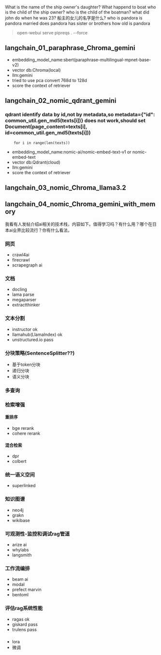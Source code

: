 >
What is the name of the ship owner's daughter?
What happend to boat
who is the child of the ship owner?
who is the child of the boatman?
what did john do when he was 23?
船主的女儿的名字是什么?
who is pandora
is pandora married
does pandora has sister or brothers
how old is pandora

> open-webui serve
> pipreqs . --force

## langchain_01_paraphrase_Chroma_gemini
- embedding_model_name:sbert(paraphrase-multilingual-mpnet-base-v2)
- vector db:Chroma(local)
- llm:gemini
- tried to use pca convert 768d to 128d
- score the context of retriever

## langchain_02_nomic_qdrant_gemini
### qdrant identify data by id,not by metadata,so metadata={"id": common_util.gen_md5(texts[i])} does not work,should set Document(page_content=texts[i], id=common_util.gen_md5(texts[i]))
        for i in range(len(texts))
- embedding_model_name:nomic-ai/nomic-embed-text-v1 or nomic-embed-text
- vector db:Qdrant(cloud)
- llm:gemini
- score the context of retriever
## langchain_03_nomic_Chroma_llama3.2
## langchain_04_nomic_Chroma_gemini_with_memory

我看有人发帖介绍ai相关的技术栈，内容如下。值得学习吗？有什么用？哪个在日本ai业界比较流行？你有什么看法，
### 网页
- crawl4ai
- firecrawl
- scrapegraph ai
### 文档
- docling
- lama parse
- megaparser
- extractthinker
### 文本分割
- instructor ok
- llamahub(LlamaIndex) ok
- unstructured.io pass
### 分块策略(SentenceSplitter??)
- 基于token分块
- 递归分块
- 语义分块
### 多查询
### 检索增强
#### 重排序
- bge rerank
- cohere rerank
#### 混合检索
- dpr
- colbert
### 统一语义空间
- superlinked
### 知识图谱
- neo4j
- grakn
- wikibase

### 可观测性-监控和调试rag管道
- arize ai
- whylabs
- langsmith

### 工作流编排
- beam ai
- modal
- prefect marvin
- bentoml

### 评估rag系统性能
- ragas ok
- giskard pass
- trulens pass

### 
- lora
- 微调